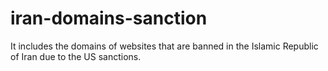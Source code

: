# iran-domains-sanction
It includes the domains of websites that are banned in the Islamic Republic of Iran due to the US sanctions.
